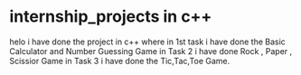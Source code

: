 # internship_projects in c++
helo i have done the project in c++ where in 1st task i have done the Basic Calculator and Number Guessing Game
in Task 2 i have done Rock , Paper , Scissior Game
in Task 3 i have done the Tic,Tac,Toe Game.

